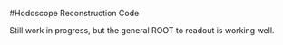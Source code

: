 #Hodoscope Reconstruction Code

Still work in progress, but the general ROOT to readout is working well.
